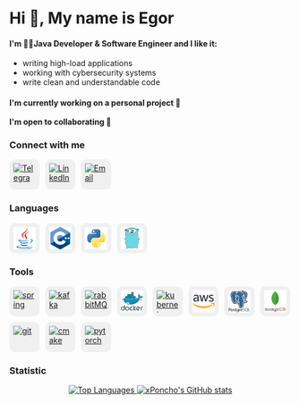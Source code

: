 Hi 👋, My name is Egor
=============

<h4>
    I'm 👨‍💻Java Developer & Software Engineer and I like it:
</h4>

- writing high-load applications
- working with cybersecurity systems
- write clean and understandable code

<h4>
  I'm currently working on a personal project 🚀<br><br>
  I'm open to collaborating 🤝
</h4>


<h3 align="left">Connect with me</h3>

<div style="display: flex; gap: 10px; flex-wrap: wrap; width: 100%;">
    <a href="https://t.me/xPoncho" target="_blank" rel="noreferrer" style="display: inline-block; margin: 0;">
        <div style="display: flex; align-items: center; justify-content: center; background-color: #f0f0f0; border-radius: 10px; padding: 2px; width: 50px; height: 50px;">
            <img alt="Telegram" width="40" height="40" src="https://upload.wikimedia.org/wikipedia/commons/thumb/8/83/Telegram_2019_Logo.svg/2048px-Telegram_2019_Logo.svg.png"/>
        </div>
    </a>
    <a href="https://www.linkedin.com/in/egor-gridnev-625024327/" target="_blank" rel="noreferrer" style="display: inline-block; margin: 0;">
        <div style="display: flex; align-items: center; justify-content: center; background-color: #f0f0f0; border-radius: 10px; padding: 2px; width: 50px; height: 50px;">
            <img alt="LinkedIn" width="40" height="40" src="https://upload.wikimedia.org/wikipedia/commons/thumb/c/ca/LinkedIn_logo_initials.png/640px-LinkedIn_logo_initials.png"/>
        </div>
    </a>
    <a href="mailto:egnv.work@gmail.com" target="_blank" rel="noreferrer" style="display: inline-block; margin: 0;">
        <div style="display: flex; align-items: center; justify-content: center; background-color: #f0f0f0; border-radius: 10px; padding: 2px; width: 50px; height: 50px;">
            <img alt="Email" width="40" height="40" src="https://stmaaprodfwsite.blob.core.windows.net/assets/sites/9/2020/05/email-13765-300x300.png"/>
        </div>
    </a>
</div>


<h3 align="left">Languages</h3>

<div style="display: flex; gap: 10px; flex-wrap: wrap; width: 100%;">
    <a href="https://www.java.com" target="_blank" rel="noreferrer" style="display: inline-block; margin: 0;">
        <div style="display: flex; align-items: center; justify-content: center; background-color: #f0f0f0; border-radius: 10px; padding: 2px; width: 50px; height: 50px;">
            <img src="https://raw.githubusercontent.com/devicons/devicon/master/icons/java/java-original.svg" alt="java" width="40" height="40"/>
        </div>
    </a>
    <a href="https://isocpp.org/" target="_blank" rel="noreferrer" style="display: inline-block; margin: 0;">
        <div style="display: flex; align-items: center; justify-content: center; background-color: #f0f0f0; border-radius: 10px; padding: 2px; width: 50px; height: 50px;">
            <img src="https://raw.githubusercontent.com/devicons/devicon/master/icons/cplusplus/cplusplus-original.svg" alt="C++" width="40" height="40"/>
        </div>
    </a>
    <a href="https://www.python.org" target="_blank" rel="noreferrer" style="display: inline-block; margin: 0;">
        <div style="display: flex; align-items: center; justify-content: center; background-color: #f0f0f0; border-radius: 10px; padding: 2px; width: 50px; height: 50px;">
            <img src="https://raw.githubusercontent.com/devicons/devicon/master/icons/python/python-original.svg" alt="Python" width="40" height="40"/>
        </div>
    </a>
    <a href="https://golang.org" target="_blank" rel="noreferrer" style="display: inline-block; margin: 0;">
        <div style="display: flex; align-items: center; justify-content: center; background-color: #f0f0f0; border-radius: 10px; padding: 2px; width: 50px; height: 50px;">
            <img src="https://raw.githubusercontent.com/devicons/devicon/master/icons/go/go-original.svg" alt="Golang" width="40" height="40"/>
        </div>
    </a>
</div>

<h3 align="left">Tools</h3>

<div style="display: flex; gap: 10px; flex-wrap: wrap; width: 100%;">
    <a href="https://spring.io/" target="_blank" rel="noreferrer" style="display: inline-block; margin: 0;">
        <div style="display: flex; align-items: center; justify-content: center; background-color: #f0f0f0; border-radius: 10px; padding: 2px; width: 50px; height: 50px;">
            <img src="https://www.vectorlogo.zone/logos/springio/springio-icon.svg" alt="spring" width="40" height="40"/>
        </div>
    </a>
    <a href="https://kafka.apache.org/" target="_blank" rel="noreferrer" style="display: inline-block; margin: 0;">
        <div style="display: flex; align-items: center; justify-content: center; background-color: #f0f0f0; border-radius: 10px; padding: 2px; width: 50px; height: 50px;">
            <img src="https://www.vectorlogo.zone/logos/apache_kafka/apache_kafka-icon.svg" alt="kafka" width="40" height="40"/>
        </div>
    </a>
    <a href="https://www.rabbitmq.com" target="_blank" rel="noreferrer" style="display: inline-block; margin: 0;">
        <div style="display: flex; align-items: center; justify-content: center; background-color: #f0f0f0; border-radius: 10px; padding: 2px; width: 50px; height: 50px;">
            <img src="https://www.vectorlogo.zone/logos/rabbitmq/rabbitmq-icon.svg" alt="rabbitMQ" width="40" height="40"/>
        </div>
    </a>
    <a href="https://www.docker.com/" target="_blank" rel="noreferrer" style="display: inline-block; margin: 0;">
        <div style="display: flex; align-items: center; justify-content: center; background-color: #f0f0f0; border-radius: 10px; padding: 2px; width: 50px; height: 50px;">
            <img src="https://raw.githubusercontent.com/devicons/devicon/master/icons/docker/docker-original-wordmark.svg" alt="docker" width="40" height="40"/>
        </div>
    </a>
    <a href="https://kubernetes.io" target="_blank" rel="noreferrer" style="display: inline-block; margin: 0;">
        <div style="display: flex; align-items: center; justify-content: center; background-color: #f0f0f0; border-radius: 10px; padding: 2px; width: 50px; height: 50px;">
            <img src="https://www.vectorlogo.zone/logos/kubernetes/kubernetes-icon.svg" alt="kubernetes" width="40" height="40"/>
        </div>
    </a>
    <a href="https://aws.amazon.com" target="_blank" rel="noreferrer" style="display: inline-block; margin: 0;">
        <div style="display: flex; align-items: center; justify-content: center; background-color: #f0f0f0; border-radius: 10px; padding: 2px; width: 50px; height: 50px;">
            <img src="https://raw.githubusercontent.com/devicons/devicon/master/icons/amazonwebservices/amazonwebservices-original-wordmark.svg" alt="aws" width="40" height="40"/>
        </div>
    </a>
    <a href="https://www.postgresql.org" target="_blank" rel="noreferrer" style="display: inline-block; margin: 0;">
        <div style="display: flex; align-items: center; justify-content: center; background-color: #f0f0f0; border-radius: 10px; padding: 2px; width: 50px; height: 50px;">
            <img src="https://raw.githubusercontent.com/devicons/devicon/master/icons/postgresql/postgresql-original-wordmark.svg" alt="postgresql" width="40" height="40"/>
        </div>
    </a>
    <a href="https://www.mongodb.com/" target="_blank" rel="noreferrer" style="display: inline-block; margin: 0;">
        <div style="display: flex; align-items: center; justify-content: center; background-color: #f0f0f0; border-radius: 10px; padding: 2px; width: 50px; height: 50px;">
            <img src="https://raw.githubusercontent.com/devicons/devicon/master/icons/mongodb/mongodb-original-wordmark.svg" alt="mongodb" width="40" height="40"/>
        </div>
    </a>
    <a href="https://git-scm.com/" target="_blank" rel="noreferrer" style="display: inline-block; margin: 0;">
        <div style="display: flex; align-items: center; justify-content: center; background-color: #f0f0f0; border-radius: 10px; padding: 2px; width: 50px; height: 50px;">
            <img src="https://www.vectorlogo.zone/logos/git-scm/git-scm-icon.svg" alt="git" width="40" height="40"/>
        </div>
    </a>
    <a href="https://cmake.org/" target="_blank" rel="noreferrer" style="display: inline-block; margin: 0;">
        <div style="display: flex; align-items: center; justify-content: center; background-color: #f0f0f0; border-radius: 10px; padding: 2px; width: 50px; height: 50px;">
            <img src="https://upload.wikimedia.org/wikipedia/commons/1/13/Cmake.svg" alt="cmake" width="40" height="40"/>
        </div>
    </a>
    <a href="https://pytorch.org/" target="_blank" rel="noreferrer" style="display: inline-block; margin: 0;">
        <div style="display: flex; align-items: center; justify-content: center; background-color: #f0f0f0; border-radius: 10px; padding: 2px; width: 50px; height: 50px;">
            <img src="https://upload.wikimedia.org/wikipedia/commons/1/10/PyTorch_logo_icon.svg" alt="pytorch" width="40" height="40"/>
        </div>
    </a>
</div>


<h3>Statistic</h3>

<p align="center"> 
  <a href="https://github.com/xPoncho" align="center">
    <img src="https://github-readme-stats.vercel.app/api/top-langs/?username=xPoncho&langs_count=10&layout=compact&title_color=0891b2&text_color=ffffff&icon_color=0891b2&bg_color=1c1917&hide_border=true&locale=en&custom_title=Top%20Languages" alt="Top Languages" />
  </a>
  <a href="http://www.github.com/xPoncho">
    <img src="https://github-readme-stats.vercel.app/api?username=xPoncho&show_icons=true&count_private=true&title_color=0891b2&text_color=ffffff&icon_color=0891b2&bg_color=1c1917&hide_border=true&show_icons=true" alt="xPoncho's GitHub stats" />
  </a>    
</p>
